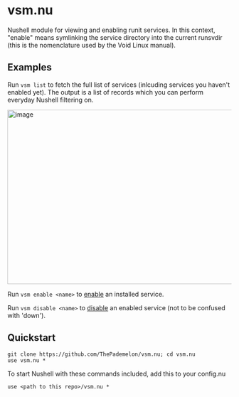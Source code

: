# vsm.nu

Nushell module for viewing and enabling runit services. In this context, "enable" means symlinking the service directory into the current runsvdir (this is the nomenclature used by the Void Linux manual).

## Examples

Run `vsm list` to fetch the full list of services (inlcuding services you haven't enabled yet). The output is a list of records which you can perform everyday Nushell filtering on.

<img width="789" height="392" alt="image" src="https://github.com/user-attachments/assets/ad6f0ab6-cbd8-47a6-935e-142c932864c3" />

Run `vsm enable <name>` to [enable](https://docs.voidlinux.org/config/services/index.html#enabling-services) an installed service.

Run `vsm disable <name>` to [disable](https://docs.voidlinux.org/config/services/index.html#disabling-services) an enabled service (not to be confused with 'down').

## Quickstart
```nushell
git clone https://github.com/ThePademelon/vsm.nu; cd vsm.nu
use vsm.nu *
```
To start Nushell with these commands included, add this to your config.nu
```nushell
use <path to this repo>/vsm.nu *
```
